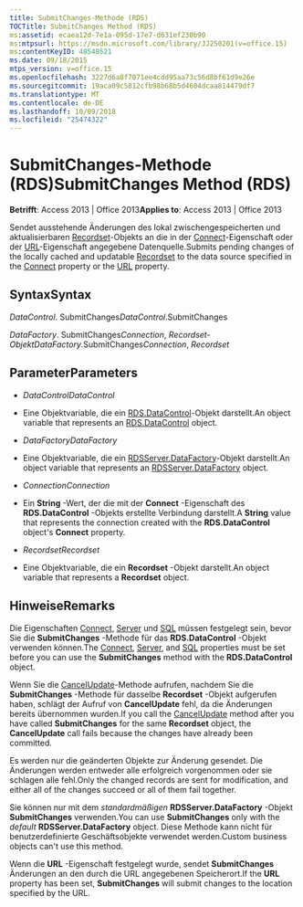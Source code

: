 ```yaml
---
title: SubmitChanges-Methode (RDS)
TOCTitle: SubmitChanges Method (RDS)
ms:assetid: ecaea12d-7e1a-095d-17e7-d631ef230b90
ms:mtpsurl: https://msdn.microsoft.com/library/JJ250201(v=office.15)
ms:contentKeyID: 48548521
ms.date: 09/18/2015
mtps_version: v=office.15
ms.openlocfilehash: 3227d6a8f7071ee4cdd95aa73c56d8bf61d9e26e
ms.sourcegitcommit: 19aca09c5812cfb98b68b5d4604dcaa814479df7
ms.translationtype: MT
ms.contentlocale: de-DE
ms.lasthandoff: 10/09/2018
ms.locfileid: "25474322"
---
```

# <a name="submitchanges-method-rds"></a><span data-ttu-id="8778d-102">SubmitChanges-Methode (RDS)</span><span class="sxs-lookup"><span data-stu-id="8778d-102">SubmitChanges Method (RDS)</span></span>


<span data-ttu-id="8778d-103">**Betrifft**: Access 2013 | Office 2013</span><span class="sxs-lookup"><span data-stu-id="8778d-103">**Applies to**: Access 2013 | Office 2013</span></span>

<span data-ttu-id="8778d-104">Sendet ausstehende Änderungen des lokal zwischengespeicherten und aktualisierbaren [Recordset](recordset-object-ado.md)-Objekts an die in der [Connect](connect-property-rds.md)-Eigenschaft oder der [URL](url-property-rds.md)-Eigenschaft angegebene Datenquelle.</span><span class="sxs-lookup"><span data-stu-id="8778d-104">Submits pending changes of the locally cached and updatable [Recordset](recordset-object-ado.md) to the data source specified in the [Connect](connect-property-rds.md) property or the [URL](url-property-rds.md) property.</span></span>

## <a name="syntax"></a><span data-ttu-id="8778d-105">Syntax</span><span class="sxs-lookup"><span data-stu-id="8778d-105">Syntax</span></span>

<span data-ttu-id="8778d-106">*DataControl*. SubmitChanges</span><span class="sxs-lookup"><span data-stu-id="8778d-106">*DataControl*.SubmitChanges</span></span>

<span data-ttu-id="8778d-107">*DataFactory*. SubmitChanges*Connection*, *Recordset-Objekt*</span><span class="sxs-lookup"><span data-stu-id="8778d-107">*DataFactory*.SubmitChanges*Connection*, *Recordset*</span></span>

## <a name="parameters"></a><span data-ttu-id="8778d-108">Parameter</span><span class="sxs-lookup"><span data-stu-id="8778d-108">Parameters</span></span>

  - <span data-ttu-id="8778d-109">*DataControl*</span><span class="sxs-lookup"><span data-stu-id="8778d-109">*DataControl*</span></span>

  - <span data-ttu-id="8778d-110">Eine Objektvariable, die ein [RDS.DataControl](datacontrol-object-rds.md)-Objekt darstellt.</span><span class="sxs-lookup"><span data-stu-id="8778d-110">An object variable that represents an [RDS.DataControl](datacontrol-object-rds.md) object.</span></span>

  - <span data-ttu-id="8778d-111">*DataFactory*</span><span class="sxs-lookup"><span data-stu-id="8778d-111">*DataFactory*</span></span>

  - <span data-ttu-id="8778d-112">Eine Objektvariable, die ein [RDSServer.DataFactory](datafactory-object-rdsserver.md)-Objekt darstellt.</span><span class="sxs-lookup"><span data-stu-id="8778d-112">An object variable that represents an [RDSServer.DataFactory](datafactory-object-rdsserver.md) object.</span></span>

  - <span data-ttu-id="8778d-113">*Connection*</span><span class="sxs-lookup"><span data-stu-id="8778d-113">*Connection*</span></span>

  - <span data-ttu-id="8778d-114">Ein **String** -Wert, der die mit der **Connect** -Eigenschaft des **RDS.DataControl** -Objekts erstellte Verbindung darstellt.</span><span class="sxs-lookup"><span data-stu-id="8778d-114">A **String** value that represents the connection created with the **RDS.DataControl** object's **Connect** property.</span></span>

  - <span data-ttu-id="8778d-115">*Recordset*</span><span class="sxs-lookup"><span data-stu-id="8778d-115">*Recordset*</span></span>

  - <span data-ttu-id="8778d-116">Eine Objektvariable, die ein **Recordset** -Objekt darstellt.</span><span class="sxs-lookup"><span data-stu-id="8778d-116">An object variable that represents a **Recordset** object.</span></span>

## <a name="remarks"></a><span data-ttu-id="8778d-117">Hinweise</span><span class="sxs-lookup"><span data-stu-id="8778d-117">Remarks</span></span>

<span data-ttu-id="8778d-118">Die Eigenschaften [Connect](connect-property-rds.md), [Server](server-property-rds.md) und [SQL](https://msdn.microsoft.com/library/jj248989\(v=office.15\)) müssen festgelegt sein, bevor Sie die **SubmitChanges** -Methode für das **RDS.DataControl** -Objekt verwenden können.</span><span class="sxs-lookup"><span data-stu-id="8778d-118">The [Connect](connect-property-rds.md), [Server](server-property-rds.md), and [SQL](https://msdn.microsoft.com/library/jj248989\(v=office.15\)) properties must be set before you can use the **SubmitChanges** method with the **RDS.DataControl** object.</span></span>

<span data-ttu-id="8778d-119">Wenn Sie die [CancelUpdate](cancelupdate-method-rds.md)-Methode aufrufen, nachdem Sie die **SubmitChanges** -Methode für dasselbe **Recordset** -Objekt aufgerufen haben, schlägt der Aufruf von **CancelUpdate** fehl, da die Änderungen bereits übernommen wurden.</span><span class="sxs-lookup"><span data-stu-id="8778d-119">If you call the [CancelUpdate](cancelupdate-method-rds.md) method after you have called **SubmitChanges** for the same **Recordset** object, the **CancelUpdate** call fails because the changes have already been committed.</span></span>

<span data-ttu-id="8778d-120">Es werden nur die geänderten Objekte zur Änderung gesendet. Die Änderungen werden entweder alle erfolgreich vorgenommen oder sie schlagen alle fehl.</span><span class="sxs-lookup"><span data-stu-id="8778d-120">Only the changed records are sent for modification, and either all of the changes succeed or all of them fail together.</span></span>

<span data-ttu-id="8778d-121">Sie können nur mit dem *standardmäßigen* **RDSServer.DataFactory** -Objekt **SubmitChanges** verwenden.</span><span class="sxs-lookup"><span data-stu-id="8778d-121">You can use **SubmitChanges** only with the *default* **RDSServer.DataFactory** object.</span></span> <span data-ttu-id="8778d-122">Diese Methode kann nicht für benutzerdefinierte Geschäftsobjekte verwendet werden.</span><span class="sxs-lookup"><span data-stu-id="8778d-122">Custom business objects can't use this method.</span></span>

<span data-ttu-id="8778d-123">Wenn die **URL** -Eigenschaft festgelegt wurde, sendet **SubmitChanges** Änderungen an den durch die URL angegebenen Speicherort.</span><span class="sxs-lookup"><span data-stu-id="8778d-123">If the **URL** property has been set, **SubmitChanges** will submit changes to the location specified by the URL.</span></span>

